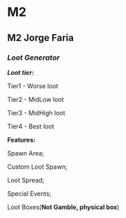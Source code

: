 # M2
## **M2 Jorge Faria** 
### ***Loot Generator***

***Loot tier:***

Tier1 - Worse loot

Tier2 - MidLow loot

Tier3 - MidHigh loot 

Tier4 - Best loot

**Features:**

Spawn Area;

Custom Loot Spawn;

Loot Spread;

Special Events;

Loot Boxes(**Not Gamble, physical box**)
